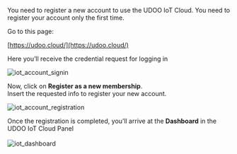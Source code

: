You need to register a new account to use the UDOO IoT Cloud. You need to register your account only the first time.

Go to this page:

[https://udoo.cloud/](https://udoo.cloud/)

Here you’ll receive the credential request for logging in

<img src="../img/01_iot_account_signin.png" alt="iot_account_signin" class="img-responsive" >
</br>

Now, click on **Register as a new membership**.  
Insert the requested info to register your new account.

<img src="../img/02_iot_account_registration.png" alt="iot_account_registration" class="img-responsive" >
</br>

Once the registration is completed, you’ll arrive at the **Dashboard** in the UDOO IoT Cloud Panel
</br>
</br>
<img src="../img/03_iot_dashboard.png" alt="iot_dashboard" class="img-responsive" >
